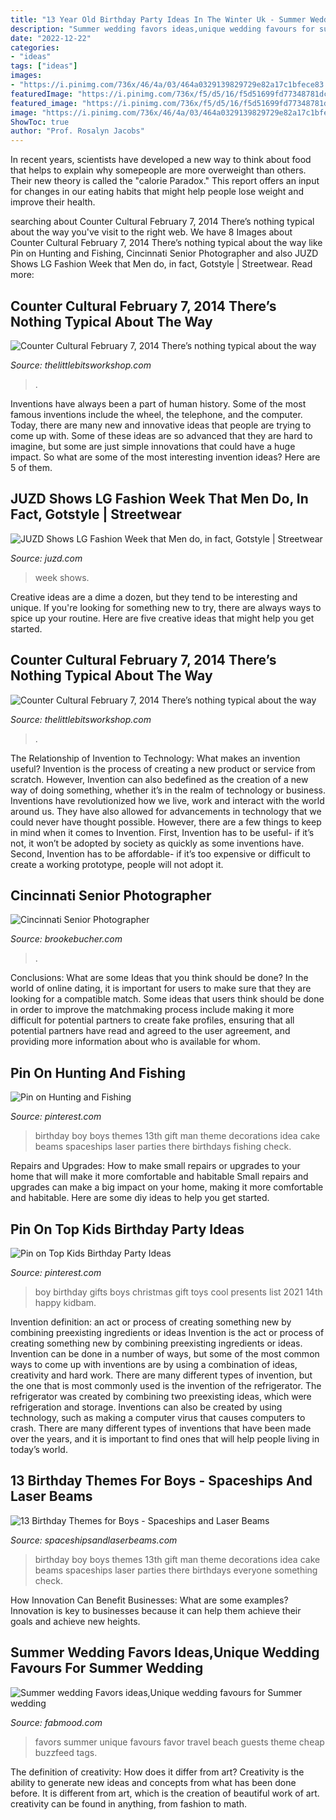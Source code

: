 ```yaml
---
title: "13 Year Old Birthday Party Ideas In The Winter Uk - Summer Wedding Favors Ideas,unique Wedding Favours For Summer Wedding"
description: "Summer wedding favors ideas,unique wedding favours for summer wedding"
date: "2022-12-22"
categories:
- "ideas"
tags: ["ideas"]
images:
- "https://i.pinimg.com/736x/46/4a/03/464a0329139829729e82a17c1bfece83.jpg"
featuredImage: "https://i.pinimg.com/736x/f5/d5/16/f5d51699fd77348781dc86cfb62b3da1.jpg"
featured_image: "https://i.pinimg.com/736x/f5/d5/16/f5d51699fd77348781dc86cfb62b3da1.jpg"
image: "https://i.pinimg.com/736x/46/4a/03/464a0329139829729e82a17c1bfece83.jpg"
ShowToc: true
author: "Prof. Rosalyn Jacobs"
---
```



In recent years, scientists have developed a new way to think about food that helps to explain why somepeople are more overweight than others. Their new theory is called the "calorie Paradox." This report offers an input for changes in our eating habits that might help people lose weight and improve their health.

	

		
searching about Counter Cultural February 7, 2014 There’s nothing typical about the way you've visit to the right web. We have 8 Images about Counter Cultural February 7, 2014 There’s nothing typical about the way like Pin on Hunting and Fishing, Cincinnati Senior Photographer and also JUZD Shows LG Fashion Week that Men do, in fact, Gotstyle | Streetwear. Read more:
		
    
## Counter Cultural February 7, 2014 There’s Nothing Typical About The Way

<img loading=lazy src="http://thelittlebitsworkshop.com/thelittlebitsworkshop.com/Resources/Archive_files/shapeimage_26.png" onerror="this.onerror=null;this.src='https://tse3.mm.bing.net/th?id=OIP.q_40TRM4m9FPZv3kYp-eBQAAAA&amp;pid=15.1';" alt="Counter Cultural February 7, 2014 There’s nothing typical about the way">

_Source: thelittlebitsworkshop.com_

>. 

	

Inventions have always been a part of human history. Some of the most famous inventions include the wheel, the telephone, and the computer. Today, there are many new and innovative ideas that people are trying to come up with. Some of these ideas are so advanced that they are hard to imagine, but some are just simple innovations that could have a huge impact. So what are some of the most interesting invention ideas? Here are 5 of them.

    
## JUZD Shows LG Fashion Week That Men Do, In Fact, Gotstyle | Streetwear

<img loading=lazy src="http://3.bp.blogspot.com/_O96JA2G5zFY/SvQw3srOi2I/AAAAAAAAAyk/SxkIzPSDtmI/s400/GP2_3254.jpg" onerror="this.onerror=null;this.src='https://tse3.mm.bing.net/th?id=OIP.G-POZ6xVn7YKDDViQ-IozAAAAA&amp;pid=15.1';" alt="JUZD Shows LG Fashion Week that Men do, in fact, Gotstyle | Streetwear">

_Source: juzd.com_

>week shows. 

	

Creative ideas are a dime a dozen, but they tend to be interesting and unique. If you're looking for something new to try, there are always ways to spice up your routine. Here are five creative ideas that might help you get started.

    
## Counter Cultural February 7, 2014 There’s Nothing Typical About The Way

<img loading=lazy src="https://www.thelittlebitsworkshop.com/thelittlebitsworkshop.com/Resources/Archive_files/shapeimage_10.png" onerror="this.onerror=null;this.src='https://tse1.mm.bing.net/th?id=OIP.RrqzRUGgl8p8JCfQ_WqEaAAAAA&amp;pid=15.1';" alt="Counter Cultural February 7, 2014 There’s nothing typical about the way">

_Source: thelittlebitsworkshop.com_

>. 

	

The Relationship of Invention to Technology: What makes an invention useful?
Invention is the process of creating a new product or service from scratch. However, Invention can also bedefined as the creation of a new way of doing something, whether it’s in the realm of technology or business. Inventions have revolutionized how we live, work and interact with the world around us. They have also allowed for advancements in technology that we could never have thought possible. 
However, there are a few things to keep in mind when it comes to Invention. First, Invention has to be useful- if it’s not, it won’t be adopted by society as quickly as some inventions have. Second, Invention has to be affordable- if it’s too expensive or difficult to create a working prototype, people will not adopt it.

    
## Cincinnati Senior Photographer

<img loading=lazy src="https://www.brookebucher.com/img/s/v-10/p2112038701-6.jpg" onerror="this.onerror=null;this.src='https://tse4.mm.bing.net/th?id=OIP.LIYHW0zAsDMLhuZIc8KEUgHaLB&amp;pid=15.1';" alt="Cincinnati Senior Photographer">

_Source: brookebucher.com_

>. 

	

Conclusions: What are some Ideas that you think should be done?
In the world of online dating, it is important for users to make sure that they are looking for a compatible match. Some ideas that users think should be done in order to improve the matchmaking process include making it more difficult for potential partners to create fake profiles, ensuring that all potential partners have read and agreed to the user agreement, and providing more information about who is available for whom.

    
## Pin On Hunting And Fishing

<img loading=lazy src="https://i.pinimg.com/736x/46/4a/03/464a0329139829729e82a17c1bfece83.jpg" onerror="this.onerror=null;this.src='https://tse2.mm.bing.net/th?id=OIP.szTDBqk21YkxtR_X3kBKmgHaLH&amp;pid=15.1';" alt="Pin on Hunting and Fishing">

_Source: pinterest.com_

>birthday boy boys themes 13th gift man theme decorations idea cake beams spaceships laser parties there birthdays fishing check. 

	

Repairs and Upgrades: How to make small repairs or upgrades to your home that will make it more comfortable and habitable
Small repairs and upgrades can make a big impact on your home, making it more comfortable and habitable. Here are some diy ideas to help you get started.

    
## Pin On Top Kids Birthday Party Ideas

<img loading=lazy src="https://i.pinimg.com/736x/f5/d5/16/f5d51699fd77348781dc86cfb62b3da1.jpg" onerror="this.onerror=null;this.src='https://tse1.mm.bing.net/th?id=OIP.i6_NQo9cfoceKqXWsvYvQAHaPH&amp;pid=15.1';" alt="Pin on Top Kids Birthday Party Ideas">

_Source: pinterest.com_

>boy birthday gifts boys christmas gift toys cool presents list 2021 14th happy kidbam. 

	

Invention definition: an act or process of creating something new by combining preexisting ingredients or ideas
Invention is the act or process of creating something new by combining preexisting ingredients or ideas. Invention can be done in a number of ways, but some of the most common ways to come up with inventions are by using a combination of ideas, creativity and hard work. There are many different types of invention, but the one that is most commonly used is the invention of the refrigerator. The refrigerator was created by combining two preexisting ideas, which were refrigeration and storage. Inventions can also be created by using technology, such as making a computer virus that causes computers to crash. There are many different types of inventions that have been made over the years, and it is important to find ones that will help people living in today’s world.

    
## 13 Birthday Themes For Boys - Spaceships And Laser Beams

<img loading=lazy src="https://spaceshipsandlaserbeams.com/wp-content/uploads/2016/05/main-best-boy-birthday-themes.jpg" onerror="this.onerror=null;this.src='https://tse3.mm.bing.net/th?id=OIP.3Mt2CpJLCTFYEDnLsrn1pgHaLH&amp;pid=15.1';" alt="13 Birthday Themes for Boys - Spaceships and Laser Beams">

_Source: spaceshipsandlaserbeams.com_

>birthday boy boys themes 13th gift man theme decorations idea cake beams spaceships laser parties there birthdays everyone something check. 

	

How Innovation Can Benefit Businesses: What are some examples?
Innovation is key to businesses because it can help them achieve their goals and achieve new heights.

    
## Summer Wedding Favors Ideas,Unique Wedding Favours For Summer Wedding

<img loading=lazy src="http://i0.wp.com/www.fabmood.com/wp-content/uploads/2014/06/summer-wedding-favors-ideas1.jpg?resize=552%2C735" onerror="this.onerror=null;this.src='https://tse1.mm.bing.net/th?id=OIP.YlMApsnB88kowUz15FAjRAHaJ3&amp;pid=15.1';" alt="Summer wedding Favors ideas,Unique wedding favours for Summer wedding">

_Source: fabmood.com_

>favors summer unique favours favor travel beach guests theme cheap buzzfeed tags. 

	

The definition of creativity: How does it differ from art?
Creativity is the ability to generate new ideas and concepts from what has been done before. It is different from art, which is the creation of beautiful work of art. creativity can be found in anything, from fashion to math.

